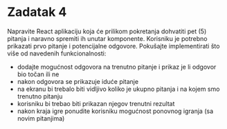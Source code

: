 # Zadatak 4

Napravite React aplikaciju koja će prilikom pokretanja dohvatiti pet (5) pitanja i naravno spremiti ih unutar komponente. Korisniku je potrebno prikazati prvo pitanje i potencijalne odgovore. Pokušajte implementirati što više od navedenih funkcionalnosti:

- dodajte mogućnost odgovora na trenutno pitanje i prikaz je li odgovor bio točan ili ne
- nakon odgovora se prikazuje iduće pitanje
- na ekranu bi trebalo biti vidljivo koliko je ukupno pitanja i na kojem smo trenutno pitanju
- korisniku bi trebao biti prikazan njegov trenutni rezultat
- nakon kraja igre ponudite korisniku mogućnost ponovnog igranja (sa novim pitanjima)
